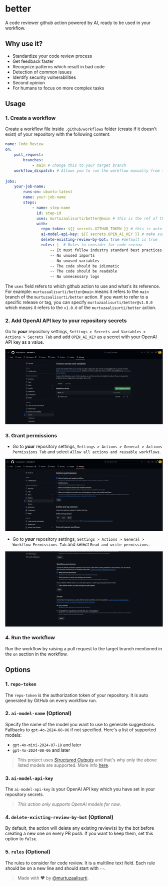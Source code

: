 # better

A code reviewer github action powered by AI, ready to be used in your workflow.

## Why use it?

- Standardize your code review process
- Get feedback faster
- Recognize patterns which result in bad code
- Detection of common issues
- Identify security vulnerabilities
- Second opinion
- For humans to focus on more complex tasks

## Usage

### 1. Create a workflow

Create a workflow file inside `.github/workflows` folder (create if it doesn't exist) of your repository with the following content:

```yaml
name: Code Review
on:
    pull_request:
        branches:
            - main # change this to your target branch
    workflow_dispatch: # Allows you to run the workflow manually from the Actions tab

jobs:
    your-job-name:
        runs-on: ubuntu-latest
        name: your-job-name
        steps:
            - name: step-name
              id: step-id
              uses: murtuzaalisurti/better@main # this is the ref of the github action - https://docs.github.com/en/actions/writing-workflows/workflow-syntax-for-github-actions#jobsjob_iduses
              with:
                repo-token: ${{ secrets.GITHUB_TOKEN }} # this is auto generated
                ai-model-api-key: ${{ secrets.OPEN_AI_KEY }} # make sure to set this in your repository secrets - /settings/secrets/actions (Settings > Secrets and Variables > Actions > Secrets Tab)
                delete-existing-review-by-bot: true #default is true
                rules: |- # Rules to consider for code review
                    -- It must follow industry standard best practices
                    -- No unused imports
                    -- No unused variables
                    -- The code should be idiomatic
                    -- The code should be readable
                    -- No unnecessary logs

```

The `uses` field refers to which github action to use and what's its reference. For example: `murtuzaalisurti/better@main` means it refers to the `main` branch of the `murtuzaalisurti/better` action. If you want to refer to a specific release or tag, you can specify `murtuzaalisurti/better@v1.0.0` which means it refers to the `v1.0.0` of the `murtuzaalisurti/better` action.

### 2. Add OpenAI API key to your repository secrets

Go to ***your*** repository settings, `Settings > Secrets and Variables > Actions > Secrets Tab` and add `OPEN_AI_KEY` as a secret with your OpenAI API key as a value.

![repo-settings-page](./assets/repo-settings-page.png)

### 3. Grant permissions

- Go to ***your*** repository settings, `Settings > Actions > General > Actions Permissions Tab` and select `Allow all actions and reusable workflows`.

![repo-settings-permissions-actions](./assets/repo-settings-permissions-actions.png)

- Go to ***your*** repository settings, `Settings > Actions > General > Workflow Permissions Tab` and select `Read and write permissions`.

![repo-settings-workflow](./assets/repo-settings-workflow.png)

### 4. Run the workflow

Run the workflow by raising a pull request to the target branch mentioned in the `on` section in the workflow.

## Options

### 1. `repo-token`

The `repo-token` is the authorization token of your repository. It is auto generated by GitHub on every workflow run.

### 2. `ai-model-name` (Optional)

Specify the name of the model you want to use to generate suggestions. Fallbacks to `gpt-4o-2024-08-06` if not specified. Here's a list of supported models:

- `gpt-4o-mini-2024-07-18` and later
- `gpt-4o-2024-08-06` and later

> This project uses [*Structured Outputs*](https://platform.openai.com/docs/guides/structured-outputs/supported-models) and that's why only the above listed models are supported. More info [here](https://platform.openai.com/docs/models).

### 3. `ai-model-api-key`

The `ai-model-api-key` is your OpenAI API key which you have set in your repository secrets.

> *This action only supports OpenAI models for now*.

### 4. `delete-existing-review-by-bot` (Optional)

By default, the action will delete any existing review(s) by the bot before creating a new one on every PR push. If you want to keep them, set this option to `false`.

### 5. `rules` (Optional)

The rules to consider for code review. It is a multiline text field. Each rule should be on a new line and should start with `--`.

> Made with ❤️ by [@murtuzaalisurti](https://github.com/murtuzaalisurti).
